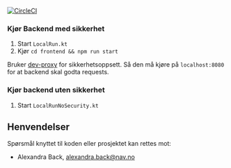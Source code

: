 [![CircleCI](https://circleci.com/gh/navikt/veilarbremotestore.svg?style=svg)](https://circleci.com/gh/navikt/veilarbremotestore)

### Kjør Backend med sikkerhet
1. Start `LocalRun.kt`
2. Kjør `cd frontend && npm run start`

Bruker [dev-proxy](https://github.com/navikt/dev-proxy) for sikkerhetsoppsett. Så den må kjøre på `localhost:8080` for at backend skal godta requests.

### Kjør backend uten sikkerhet
1. Start `LocalRunNoSecurity.kt`


## Henvendelser
Spørsmål knyttet til koden eller prosjektet kan rettes mot:

-   Alexandra Back, alexandra.back@nav.no

